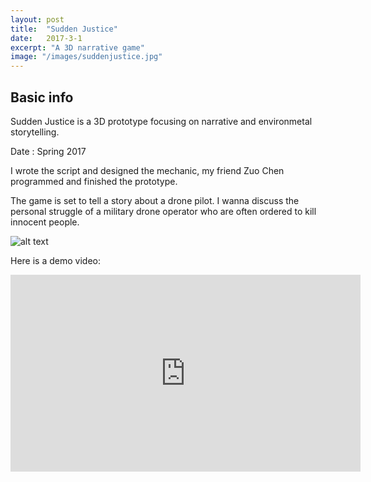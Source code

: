 ```yaml
---
layout: post
title:  "Sudden Justice"
date:   2017-3-1
excerpt: "A 3D narrative game"
image: "/images/suddenjustice.jpg"
---
```


## Basic info
Sudden Justice is a 3D prototype focusing on narrative and environmetal storytelling.

Date : Spring 2017

I wrote the script and designed the mechanic, my friend Zuo Chen programmed and finished the prototype. 

The game is set to tell a story about a drone pilot. I wanna discuss the personal struggle of a military drone operator who are often ordered to kill innocent people. 

![alt text](/Users/Geralt/Downloads/massively/images/suddenjustice.jpg)

Here is a demo video:

<iframe width="560" height="315" src="https://www.youtube.com/embed/vRbKgyqlSrA" frameborder="0" allow="autoplay; encrypted-media" allowfullscreen></iframe>



